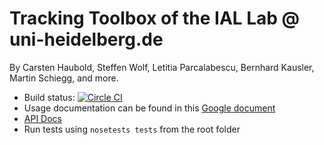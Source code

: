 # Tracking Toolbox of the IAL Lab @ uni-heidelberg.de

By Carsten Haubold, Steffen Wolf, Letitia Parcalabescu, Bernhard Kausler, Martin Schiegg, and more.

* Build status: [![Circle CI](https://circleci.com/gh/chaubold/embryonic.svg?style=svg)](https://circleci.com/gh/chaubold/embryonic)
* Usage documentation can be found in this [Google document](https://docs.google.com/document/d/1jxkYGlTEUCPqH03pip03eDBBX2pVYEhPGHHvbegHiWw/edit?usp=sharing)
* [API Docs](http://chaubold.github.io/embryonic/toolbox/index.html)
* Run tests using `nosetests tests` from the root folder

